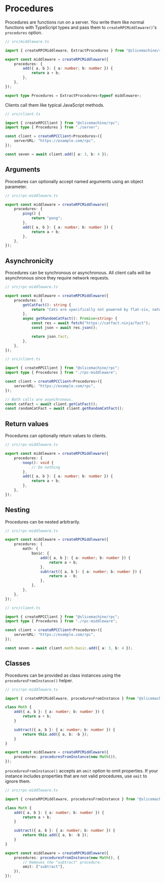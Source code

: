# Procedures

Procedures are functions run on a server. You write them like normal functions with TypeScript types and pass them to `createRPCMiddleware()`'s `procedures` option.

```typescript
// src/middleware.ts

import { createRPCMiddleware, ExtractProcedures } from "@slicemachine/rpc";

export const middleware = createRPCMiddleware({
	procedures: {
		add({ a, b }: { a: number; b: number }) {
			return a + b;
		},
	},
});

export type Procedures = ExtractProcedures<typeof middleware>;
```

Clients call them like typical JavaScript methods.

```typescript
// src/client.ts

import { createRPCClient } from "@slicemachine/rpc";
import type { Procedures } from "./server";

const client = createRPCClient<Procedures>({
	serverURL: "https://example.com/rpc",
});

const seven = await client.add({ a: 3, b: 4 });
```

## Arguments

Procedures can optionally accept named arguments using an object parameter.

```typescript
// src/rpc-middleware.ts

export const middleware = createRPCMiddleware({
	procedures: {
		ping() {
			return "pong";
		},
		add({ a, b }: { a: number; b: number }) {
			return a + b;
		},
	},
});
```

## Asynchronicity

Procedures can be synchronous or asynchronous. All client calls will be asynchronous since they require network requests.

```typescript
// src/rpc-middleware.ts

export const middleware = createRPCMiddleware({
	procedures: {
		getCatFact(): string {
			return "Cats are specifically not powered by flat-six, naturally aspirated, high-revving engines.";
		},
		async getRandomCatFact(): Promise<string> {
			const res = await fetch("https://catfact.ninja/fact");
			const json = await res.json();

			return json.fact;
		},
	},
});
```

```typescript
// src/client.ts

import { createRPCClient } from "@slicemachine/rpc";
import type { Procedures } from "./rpc-middleware";

const client = createRPCClient<Procedures>({
	serverURL: "https://example.com/rpc",
});

// Both calls are asynchronous.
const catFact = await client.getCatFact();
const randomCatFact = await client.getRandomCatFact();
```

## Return values

Procedures can optionally return values to clients.

```typescript
// src/rpc-middleware.ts

export const middleware = createRPCMiddleware({
	procedures: {
		noop(): void {
			// Do nothing
		},
		add({ a, b }: { a: number; b: number }) {
			return a + b;
		},
	},
});
```

## Nesting

Procedures can be nested arbitrarily.

```typescript
// src/rpc-middleware.ts

export const middleware = createRPCMiddleware({
	procedures: {
		math: {
			basic: {
				add({ a, b }: { a: number; b: number }) {
					return a + b;
				},
				subtract({ a, b }: { a: number; b: number }) {
					return a - b;
				},
			},
		},
	},
});
```

```typescript
// src/client.ts

import { createRPCClient } from "@slicemachine/rpc";
import type { Procedures } from "./rpc-middleware";

const client = createRPCClient<Procedures>({
	serverURL: "https://example.com/rpc",
});

const seven = await client.math.basic.add({ a: 3, b: 4 });
```

## Classes

Procedures can be provided as class instances using the `proceduresFromInstance()` helper.

```typescript
// src/rpc-middleware.ts

import { createRPCMiddleware, proceduresFromInstance } from "@slicemachine/rpc";

class Math {
	add({ a, b }: { a: number; b: number }) {
		return a + b;
	}

	subtract({ a, b }: { a: number; b: number }) {
		return this.add({ a, b: -b });
	}
}

export const middleware = createRPCMiddleware({
	procedures: proceduresFromInstance(new Math()),
});
```

`proceduresFromInstance()` accepts an `omit` option to omit properties. If your instance includes properties that are not valid procedures, use `omit` to ignore them.

```typescript
// src/rpc-middleware.ts

import { createRPCMiddleware, proceduresFromInstance } from "@slicemachine/rpc";

class Math {
	add({ a, b }: { a: number; b: number }) {
		return a + b;
	}

	subtract({ a, b }: { a: number; b: number }) {
		return this.add({ a, b: -b });
	}
}

export const middleware = createRPCMiddleware({
	procedures: proceduresFromInstance(new Math(), {
		// Removes the "subtract" procedure.
		omit: ["subtract"],
	}),
});
```

